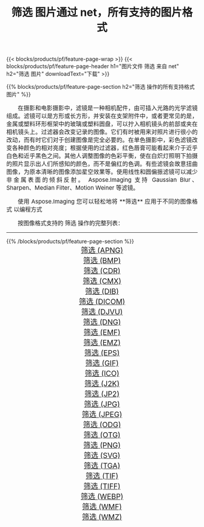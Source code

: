 ﻿---
title: 筛选 图片通过 net，所有支持的图片格式 
weight: 3920
url: /zh-hans/net/filter/ 
lang: zh-hans
langdirlevel: 2
locales: zh-hans,ja,it,ru,de,es,fr,nl,id,lt,pl,pt,vi,tr,ko,zh-hant,ar,hi,th,sv,cs,uk,he
description: 使用 Aspose.Imaging 你可以轻松地通过 net 获取 筛选 图像
---

{{< blocks/products/pf/feature-page-wrap >}}
{{< blocks/products/pf/feature-page-header h1="图片文件 筛选 来自 net" h2="筛选 图片" downloadText="下载" >}}


{{% blocks/products/pf/feature-page-section  h2="筛选 操作的所有支持格式图片" %}}
<p align="justify" style="text-indent:2em;font-size:15px;">
在摄影和电影摄影中，滤镜是一种相机配件，由可插入光路的光学滤镜组成。滤镜可以是方形或长方形，并安装在支架附件中，或者更常见的是，金属或塑料环形框架中的玻璃或塑料圆盘，可以拧入相机镜头的前部或夹在相机镜头上。过滤器会改变记录的图像。它们有时被用来对照片进行很小的改动，而有时它们对于创建图像是完全必要的。在单色摄影中，彩色滤镜改变各种颜色的相对亮度；根据使用的过滤器，红色唇膏可能看起来介于近乎白色和近乎黑色之间。其他人调整图像的色彩平衡，使在白炽灯照明下拍摄的照片显示出人们所感知的颜色，而不是偏红的色调。有些滤镜会故意扭曲图像，为原本清晰的图像添加星空效果等。使用线性和圆偏振滤镜可以减少非金属表面的倾斜反射。 Aspose.Imaging 支持 Gaussian Blur、Sharpen、Median Filter、Motion Weiner 等滤镜。
</p>
<p align="justify" style="text-indent:2em;font-size:15px;">
使用 Aspose.Imaging 您可以轻松地将 **筛选** 应用于不同的图像格式 以编程方式
</p>
<p align="justify" style="text-indent:2em;font-size:15px;">
按图像格式支持的 筛选 操作的完整列表：
</p>
<hr/>
{{% /blocks/products/pf/feature-page-section %}}
<div class="container-fluid productfamilypage bg-gray">
    <div class="convertypes bg-gray agp-content section">
        <div class="container">
		<div class="row other-converters" style="gap: 10px;font-size: 19px;text-align:center;">
		    <div class='col-md-2 other-converter remove-lp remove-rp'><a href="/imaging/zh-hans/net/filter/apng/" style="padding:15px;">筛选 (APNG)</a></div><div class='col-md-2 other-converter remove-lp remove-rp'><a href="/imaging/zh-hans/net/filter/bmp/" style="padding:15px;">筛选 (BMP)</a></div><div class='col-md-2 other-converter remove-lp remove-rp'><a href="/imaging/zh-hans/net/filter/cdr/" style="padding:15px;">筛选 (CDR)</a></div><div class='col-md-2 other-converter remove-lp remove-rp'><a href="/imaging/zh-hans/net/filter/cmx/" style="padding:15px;">筛选 (CMX)</a></div><div class='col-md-2 other-converter remove-lp remove-rp'><a href="/imaging/zh-hans/net/filter/dib/" style="padding:15px;">筛选 (DIB)</a></div><div class='col-md-2 other-converter remove-lp remove-rp'><a href="/imaging/zh-hans/net/filter/dicom/" style="padding:15px;">筛选 (DICOM)</a></div><div class='col-md-2 other-converter remove-lp remove-rp'><a href="/imaging/zh-hans/net/filter/djvu/" style="padding:15px;">筛选 (DJVU)</a></div><div class='col-md-2 other-converter remove-lp remove-rp'><a href="/imaging/zh-hans/net/filter/dng/" style="padding:15px;">筛选 (DNG)</a></div><div class='col-md-2 other-converter remove-lp remove-rp'><a href="/imaging/zh-hans/net/filter/emf/" style="padding:15px;">筛选 (EMF)</a></div><div class='col-md-2 other-converter remove-lp remove-rp'><a href="/imaging/zh-hans/net/filter/emz/" style="padding:15px;">筛选 (EMZ)</a></div><div class='col-md-2 other-converter remove-lp remove-rp'><a href="/imaging/zh-hans/net/filter/eps/" style="padding:15px;">筛选 (EPS)</a></div><div class='col-md-2 other-converter remove-lp remove-rp'><a href="/imaging/zh-hans/net/filter/gif/" style="padding:15px;">筛选 (GIF)</a></div><div class='col-md-2 other-converter remove-lp remove-rp'><a href="/imaging/zh-hans/net/filter/ico/" style="padding:15px;">筛选 (ICO)</a></div><div class='col-md-2 other-converter remove-lp remove-rp'><a href="/imaging/zh-hans/net/filter/j2k/" style="padding:15px;">筛选 (J2K)</a></div><div class='col-md-2 other-converter remove-lp remove-rp'><a href="/imaging/zh-hans/net/filter/jp2/" style="padding:15px;">筛选 (JP2)</a></div><div class='col-md-2 other-converter remove-lp remove-rp'><a href="/imaging/zh-hans/net/filter/jpg/" style="padding:15px;">筛选 (JPG)</a></div><div class='col-md-2 other-converter remove-lp remove-rp'><a href="/imaging/zh-hans/net/filter/jpeg/" style="padding:15px;">筛选 (JPEG)</a></div><div class='col-md-2 other-converter remove-lp remove-rp'><a href="/imaging/zh-hans/net/filter/odg/" style="padding:15px;">筛选 (ODG)</a></div><div class='col-md-2 other-converter remove-lp remove-rp'><a href="/imaging/zh-hans/net/filter/otg/" style="padding:15px;">筛选 (OTG)</a></div><div class='col-md-2 other-converter remove-lp remove-rp'><a href="/imaging/zh-hans/net/filter/png/" style="padding:15px;">筛选 (PNG)</a></div><div class='col-md-2 other-converter remove-lp remove-rp'><a href="/imaging/zh-hans/net/filter/svg/" style="padding:15px;">筛选 (SVG)</a></div><div class='col-md-2 other-converter remove-lp remove-rp'><a href="/imaging/zh-hans/net/filter/tga/" style="padding:15px;">筛选 (TGA)</a></div><div class='col-md-2 other-converter remove-lp remove-rp'><a href="/imaging/zh-hans/net/filter/tif/" style="padding:15px;">筛选 (TIF)</a></div><div class='col-md-2 other-converter remove-lp remove-rp'><a href="/imaging/zh-hans/net/filter/tiff/" style="padding:15px;">筛选 (TIFF)</a></div><div class='col-md-2 other-converter remove-lp remove-rp'><a href="/imaging/zh-hans/net/filter/webp/" style="padding:15px;">筛选 (WEBP)</a></div><div class='col-md-2 other-converter remove-lp remove-rp'><a href="/imaging/zh-hans/net/filter/wmf/" style="padding:15px;">筛选 (WMF)</a></div><div class='col-md-2 other-converter remove-lp remove-rp'><a href="/imaging/zh-hans/net/filter/wmz/" style="padding:15px;">筛选 (WMZ)</a></div>
                </div>
        </div>
    </div>
</div>
<br/>
